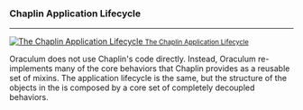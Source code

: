 ### Chaplin Application Lifecycle
---------------------------------

<a href="http://chaplinjs.org/images/chaplin-lifecycle.png" class="thumbnail pull-left col-xs-12 col-sm-4 col-md-3 text-center" target="_blank">
  <img src="http://chaplinjs.org/images/chaplin-lifecycle.png" alt="The Chaplin Application Lifecycle"/>
  <small>The Chaplin Application Lifecycle</small>
</a>

Oraculum does not use Chaplin's code directly. Instead, Oraculum re-implements many of the core behaviors that Chaplin provides as a reusable set of mixins. The application lifecycle is the same, but the structure of the objects in the is composed by a core set of completely decoupled behaviors.
